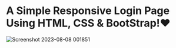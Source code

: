 # A Simple Responsive Login Page Using <span style="color=red;">HTML</span>, CSS & BootStrap!❤️

![Screenshot 2023-08-08 001851](https://github.com/drbenjaminlouis/Login-Page/assets/64739511/3b1e862a-0918-4a50-9cd5-4aab30d00cbc)
